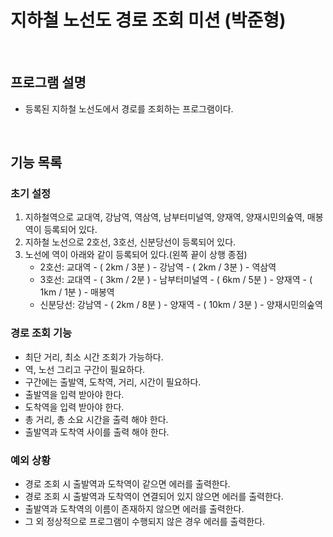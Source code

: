 # 지하철 노선도 경로 조회 미션 (박준형)

<br>

## 프로그램 설명
- 등록된 지하철 노선도에서 경로를 조회하는 프로그램이다.

<br>

## 기능 목록

### 초기 설정
 1. 지하철역으로 교대역, 강남역, 역삼역, 남부터미널역, 양재역, 양재시민의숲역, 매봉역이 등록되어 있다.
 2. 지하철 노선으로 2호선, 3호선, 신분당선이 등록되어 있다.
 3. 노선에 역이 아래와 같이 등록되어 있다.(왼쪽 끝이 상행 종점)
     - 2호선: 교대역 - ( 2km / 3분 ) - 강남역 - ( 2km / 3분 ) - 역삼역
     - 3호선: 교대역 - ( 3km / 2분 ) - 남부터미널역 - ( 6km / 5분 ) - 양재역 - ( 1km / 1분 ) - 매봉역
     - 신분당선: 강남역 - ( 2km / 8분 ) - 양재역 - ( 10km / 3분 ) - 양재시민의숲역

### 경로 조회 기능
- 최단 거리, 최소 시간 조회가 가능하다.
- 역, 노선 그리고 구간이 필요하다.
- 구간에는 출발역, 도착역, 거리, 시간이 필요하다.
- 출발역을 입력 받아야 한다.
- 도착역을 입력 받아야 한다.
- 총 거리, 총 소요 시간을 출력 해야 한다.
- 출발역과 도착역 사이를 출력 해야 한다.


### 예외 상황
- 경로 조회 시 출발역과 도착역이 같으면 에러를 출력한다.
- 경로 조회 시 출발역과 도착역이 연결되어 있지 않으면 에러를 출력한다.
- 출발역과 도착역의 이름이 존재하지 않으면 에러를 출력한다.
- 그 외 정상적으로 프로그램이 수행되지 않은 경우 에러를 출력한다.